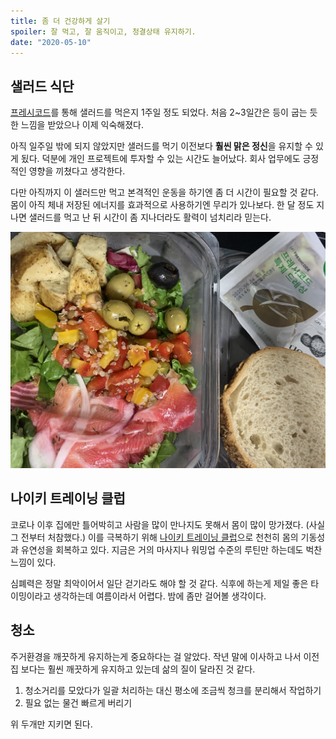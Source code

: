 ```yaml
---
title: 좀 더 건강하게 살기
spoiler: 잘 먹고, 잘 움직이고, 청결상태 유지하기.
date: "2020-05-10"
---
```


## 샐러드 식단

[프레시코드](https://www.freshcode.me/)를 통해 샐러드를 먹은지 1주일 정도 되었다.
처음 2~3일간은 등이 굽는 듯한 느낌을 받았으나 이제 익숙해졌다.

아직 일주일 밖에 되지 않았지만 샐러드를 먹기 이전보다 **훨씬 맑은 정신**을 유지할 수 있게 됬다.
덕분에 개인 프로젝트에 투자할 수 있는 시간도 늘어났다.
회사 업무에도 긍정적인 영향을 끼쳤다고 생각한다.

다만 아직까지 이 샐러드만 먹고 본격적인 운동을 하기엔 좀 더 시간이 필요할 것 같다.
몸이 아직 체내 저장된 에너지를 효과적으로 사용하기엔 무리가 있나보다.
한 달 정도 지나면 샐러드를 먹고 난 뒤 시간이 좀 지나더라도 활력이 넘치리라 믿는다.

![salad](./salad.jpeg)

## 나이키 트레이닝 클럽

코로나 이후 집에만 틀어박히고 사람을 많이 만나지도 못해서 몸이 많이 망가졌다. (사실 그 전부터 처참했다.)
이를 극복하기 위해 [나이키 트레이닝 클럽](https://apps.apple.com/kr/app/nike-training-club/id301521403)으로 천천히 몸의 기동성과 유연성을 회복하고 있다.
지금은 거의 마사지나 워밍업 수준의 루틴만 하는데도 벅찬 느낌이 있다.

심폐력은 정말 최악이어서 일단 걷기라도 해야 할 것 같다.
식후에 하는게 제일 좋은 타이밍이라고 생각하는데 여름이라서 어렵다.
밤에 좀만 걸어볼 생각이다.

## 청소

주거환경을 깨끗하게 유지하는게 중요하다는 걸 알았다.
작년 말에 이사하고 나서 이전 집 보다는 훨씬 깨끗하게 유지하고 있는데
삶의 질이 달라진 것 같다.

1. 청소거리를 모았다가 일괄 처리하는 대신 평소에 조금씩 청크를 분리해서 작업하기
2. 필요 없는 물건 빠르게 버리기

위 두개만 지키면 된다.
